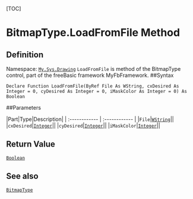 [TOC]
# BitmapType.LoadFromFile Method

## Definition
Namespace: [`My.Sys.Drawing`](My.Sys.Drawing.md)
`LoadFromFile` is method of the BitmapType control, part of the freeBasic framework MyFbFramework.
##Syntax
```freeBasic
Declare Function LoadFromFile(ByRef File As WString, cxDesired As Integer = 0, cyDesired As Integer = 0, iMaskColor As Integer = 0) As Boolean
```

##Parameters

|Part|Type|Description|
| :------------ | :------------ |
|`File`|[`WString`]("https://www.freebasic.net/wiki/KeyPgWString")||
|`cxDesired`|[`Integer`]("https://www.freebasic.net/wiki/KeyPgInteger")||
|`cyDesired`|[`Integer`]("https://www.freebasic.net/wiki/KeyPgInteger")||
|`iMaskColor`|[`Integer`]("https://www.freebasic.net/wiki/KeyPgInteger")||

## Return Value
[`Boolean`]("https://www.freebasic.net/wiki/KeyPgBoolean")
## See also
[`BitmapType`](BitmapType.md)
